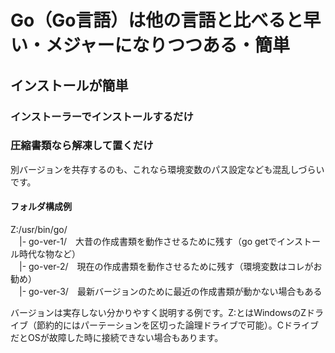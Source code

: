 # Go（Go言語）は他の言語と比べると早い・メジャーになりつつある・簡単
## インストールが簡単
### インストーラーでインストールするだけ
### 圧縮書類なら解凍して置くだけ
別バージョンを共存するのも、これなら環境変数のパス設定なども混乱しづらいです。  
#### フォルダ構成例  
Z:/usr/bin/go/  
 　|- go-ver-1/　大昔の作成書類を動作させるために残す（go getでインストール時代な物など）  
 　|- go-ver-2/　現在の作成書類を動作させるために残す（環境変数はコレがお勧め）  
 　|- go-ver-3/　最新バージョンのために最近の作成書類が動かない場合もある

<p>バージョンは実存しない分かりやすく説明する例です。Z:とはWindowsのZドライブ（節約的にはパーテーションを区切った論理ドライブで可能）。CドライブだとOSが故障した時に接続できない場合もあります。</p>
